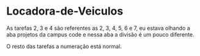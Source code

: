 ﻿# Locadora-de-Veiculos

As tarefas 2, 3 e 4 são referentes as 2, 3, 4, 5, 6 e 7, eu estava olhando a aba projetos da
campus code e nessa aba a divisão é um pouco diferente.

O resto das tarefas a numeração está normal.
